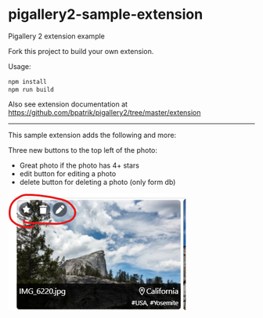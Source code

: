 # pigallery2-sample-extension

Pigallery 2 extension example

Fork this project to build your own extension.


Usage:

```
npm install
npm run build
```

Also see extension documentation at https://github.com/bpatrik/pigallery2/tree/master/extension

------------------------------------------------------------------------

This sample extension adds the following and more: 

Three new buttons to the top left of the photo:
 * Great photo if the photo has 4+ stars
 * edit button for editing a photo
 * delete button for deleting a photo (only form db)

![Added buttons](buttons.png)
